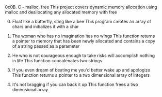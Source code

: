 0x0B. C - malloc, free
This project covers dynamic memory allocation using malloc and
deallocating any allocated memory with free

0. Float like a butterfly, sting like a bee
This program creates an array of chars and initializes it with a char

1. The woman who has no imagination has no wings
This function returns a pointer to memory that has been newly allocated
and contains a copy of a string passed as a parameter

2. He who is not courageous enough to take risks will accomplish nothing in life
This function concatenates two strings

3. If you even dream of beating me you'd better wake up and apologize
This function returns a pointer to a two dimensional array of integers

4. It's not bragging if you can back it up
This function frees a two dimensional array
